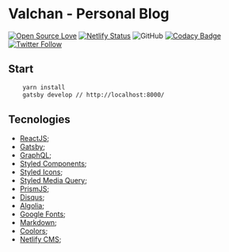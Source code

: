 # Valchan - Personal Blog

[![Open Source Love](https://badges.frapsoft.com/os/v1/open-source.svg?v=103)](https://github.com/ellerbrock/open-source-badges/)
[![Netlify Status](https://api.netlify.com/api/v1/badges/baaac451-3bf0-4d9a-b3e3-19f82deae099/deploy-status)](https://app.netlify.com/sites/valchan/deploys)
![GitHub](https://img.shields.io/github/license/ValchanOficial/valchan.com.br)
[![Codacy Badge](https://api.codacy.com/project/badge/Grade/e2a7483a66704c8cbeef7be144b1e3fe)](https://app.codacy.com/manual/valeria_padilha/valchan.com.br?utm_source=github.com&utm_medium=referral&utm_content=ValchanOficial/valchan.com.br&utm_campaign=Badge_Grade_Dashboard)
[![Twitter Follow](https://img.shields.io/twitter/follow/ValchanOficial?style=social)](https://twitter.com/ValchanOficial)  

## Start
```bash
    yarn install
    gatsby develop // http://localhost:8000/
```

## Tecnologies
- [ReactJS](https://pt-br.reactjs.org/);
- [Gatsby](https://www.gatsbyjs.org/);
- [GraphQL](https://graphql.org/);
- [Styled Components](https://styled-components.com/);
- [Styled Icons](https://styled-icons.js.org/);
- [Styled Media Query](https://github.com/morajabi/styled-media-query);
- [PrismJS](https://prismjs.com/);
- [Disqus](https://disqus.com/);
- [Algolia](https://www.algolia.com/);
- [Google Fonts](https://fonts.google.com/);
- [Markdown](https://daringfireball.net/projects/markdown/);
- [Coolors](https://coolors.co/);
- [Netlify CMS](https://www.netlifycms.org/);

